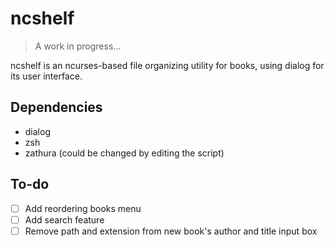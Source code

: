 # ncshelf
>A work in progress...

ncshelf is an ncurses-based file organizing utility for books, using dialog for its user interface.

## Dependencies
* dialog
* zsh
* zathura (could be changed by editing the script)

## To-do
- [ ] Add reordering books menu
- [ ] Add search feature
- [ ] Remove path and extension from new book's author and title input box
